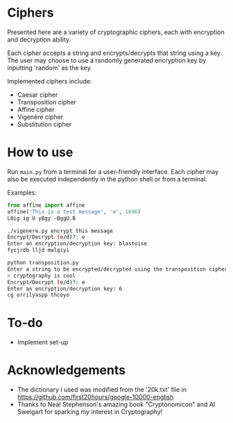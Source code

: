 # Ciphers
Presented here are a variety of cryptographic ciphers, each with encryption and decryption ability.

Each cipher accepts a string and encrypts/decrypts that string using a key. The user may choose to use a randomly generated encryption key by inputting 'random' as the key.

Implemented ciphers include:
* Caesar cipher
* Transposition cipher
* Affine cipher
* Vigenère cipher
* Substitution cipher

# How to use

Run `main.py` from a terminal for a user-friendly interface. Each cipher may also be executed independently in the python shell or from a terminal.

Examples:

```python
from affine import affine
affine('This is a test message', 'e', 1696)
L0ig ig U yBgy ~BggU.B
```

```bash
./vigenere.py encrypt this message
Encrypt/Decrypt (e/d)?: e
Enter an encryption/decryption key: blastoise
fycjrdb lljd mwlgiyi
```

```bash
python transposition.py
Enter a string to be encrypted/decrypted using the transposition cipher
> cryptography is cool
Encrypt/Decrypt (e/d)?: e
Enter an encryption/decryption key: 6
cg orrilyaspp thcoyo
```


# To-do
* Implement set-up

# Acknowledgements

- The dictionary I used was modified from the '20k.txt' file in https://github.com/first20hours/google-10000-english
- Thanks to Neal Stephenson's amazing book "Cryptonomicon" and Al Sweigart for sparking my interest in Cryptography!